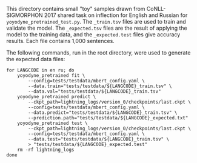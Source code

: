 This directory contains small "toy" samples drawn from CoNLL-SIGMORPHON 2017
shared task on inflection for English and Russian for
`yoyodyne_pretrained_test.py`. The `_train.tsv` files are used to train and
validate the model. The `_expected.tsv` files are the result of applying the
model to the training data, and the `_expected.test` files give accuracy
results. Each file contains 1,000 sentences.

The following commands, run in the root directory, were used to generate the
expected data files:

    for LANGCODE in en ru; do
        yoyodyne_pretrained fit \
            --config=tests/testdata/mbert_config.yaml \
            --data.train="tests/testdata/${LANGCODE}_train.tsv" \
            --data.val="tests/testdata/${LANGCODE}_train.tsv"
        yoyodyne_pretrained predict \
            --ckpt_path=lightning_logs/version_0/checkpoints/last.ckpt \
            --config=tests/testdata/mbert_config.yaml \
            --data.predict="tests/testdata/${LANGCODE}_train.tsv" \
            --prediction.path="tests/testdata/${LANGCODE}_expected.txt"
        yoyodyne_pretrained test \
            --ckpt_path=lightning_logs/version_0/checkpoints/last.ckpt \
            --config=tests/testdata/mbert_config.yaml \
            --data.test="tests/testdata/${LANGCODE}_train.tsv" \
            > "tests/testdata/${LANGCODE}_expected.test"
        rm -rf lightning_logs
    done
